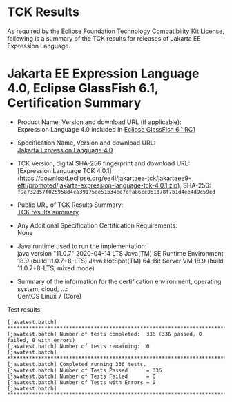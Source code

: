 TCK Results
===========

As required by the
[Eclipse Foundation Technology Compatibility Kit License](https://www.eclipse.org/legal/tck.php),
following is a summary of the TCK results for releases of Jakarta EE Expression Language.

# Jakarta EE Expression Language 4.0, Eclipse GlassFish 6.1, Certification Summary

- Product Name, Version and download URL (if applicable): <br/>
  Expression Language 4.0 included in [Eclipse GlassFish 6.1 RC1](https://download.eclipse.org/ee4j/glassfish/glassfish-6.1.0-RC1.zip)

- Specification Name, Version and download URL: <br/>
  [Jakarta Expression Language 4.0](https://jakarta.ee/specifications/expression-language/4.0/)

- TCK Version, digital SHA-256 fingerprint and download URL: <br/>
  [Expression Language TCK 4.0.1] (https://download.eclipse.org/ee4j/jakartaee-tck/jakartaee9-eftl/promoted/jakarta-expression-language-tck-4.0.1.zip), 
  SHA-256: `f9a732d57f025958d4ca39175de51b34ee7cfa86cc061d78f7b1d4ee4d9c59ed`

- Public URL of TCK Results Summary: <br/>
  [TCK results summary](./TCK-Results-6.1-RC1)

- Any Additional Specification Certification Requirements: <br/>
  None

- Java runtime used to run the implementation: <br/>
	java version "11.0.7" 2020-04-14 LTS
	Java(TM) SE Runtime Environment 18.9 (build 11.0.7+8-LTS)
	Java HotSpot(TM) 64-Bit Server VM 18.9 (build 11.0.7+8-LTS, mixed mode)

- Summary of the information for the certification environment, operating system, cloud, ...: <br/>
  CentOS Linux 7 (Core)

Test results:

```
[javatest.batch] ********************************************************************************
[javatest.batch] Number of tests completed:  336 (336 passed, 0 failed, 0 with errors)
[javatest.batch] Number of tests remaining:  0
[javatest.batch] ********************************************************************************
[javatest.batch] Completed running 336 tests.
[javatest.batch] Number of Tests Passed      = 336
[javatest.batch] Number of Tests Failed      = 0
[javatest.batch] Number of Tests with Errors = 0
[javatest.batch] ********************************************************************************
```

